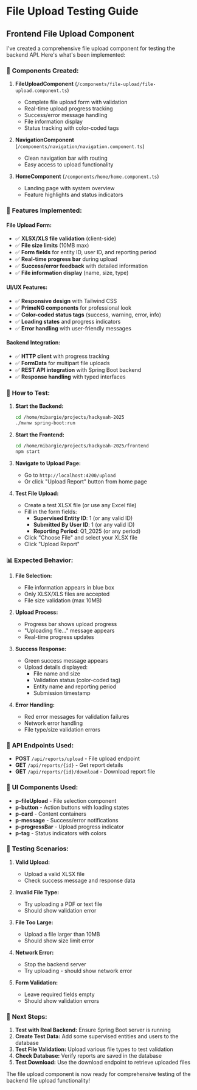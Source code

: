 # File Upload Testing Guide

## Frontend File Upload Component

I've created a comprehensive file upload component for testing the backend API. Here's what's been implemented:

### 🎯 **Components Created:**

1. **FileUploadComponent** (`/components/file-upload/file-upload.component.ts`)
   - Complete file upload form with validation
   - Real-time upload progress tracking
   - Success/error message handling
   - File information display
   - Status tracking with color-coded tags

2. **NavigationComponent** (`/components/navigation/navigation.component.ts`)
   - Clean navigation bar with routing
   - Easy access to upload functionality

3. **HomeComponent** (`/components/home/home.component.ts`)
   - Landing page with system overview
   - Feature highlights and status indicators

### 🚀 **Features Implemented:**

#### **File Upload Form:**
- ✅ **XLSX/XLS file validation** (client-side)
- ✅ **File size limits** (10MB max)
- ✅ **Form fields** for entity ID, user ID, and reporting period
- ✅ **Real-time progress bar** during upload
- ✅ **Success/error feedback** with detailed information
- ✅ **File information display** (name, size, type)

#### **UI/UX Features:**
- ✅ **Responsive design** with Tailwind CSS
- ✅ **PrimeNG components** for professional look
- ✅ **Color-coded status tags** (success, warning, error, info)
- ✅ **Loading states** and progress indicators
- ✅ **Error handling** with user-friendly messages

#### **Backend Integration:**
- ✅ **HTTP client** with progress tracking
- ✅ **FormData** for multipart file uploads
- ✅ **REST API integration** with Spring Boot backend
- ✅ **Response handling** with typed interfaces

### 🧪 **How to Test:**

1. **Start the Backend:**
   ```bash
   cd /home/mibargie/projects/hackyeah-2025
   ./mvnw spring-boot:run
   ```

2. **Start the Frontend:**
   ```bash
   cd /home/mibargie/projects/hackyeah-2025/frontend
   npm start
   ```

3. **Navigate to Upload Page:**
   - Go to `http://localhost:4200/upload`
   - Or click "Upload Report" button from home page

4. **Test File Upload:**
   - Create a test XLSX file (or use any Excel file)
   - Fill in the form fields:
     - **Supervised Entity ID**: 1 (or any valid ID)
     - **Submitted By User ID**: 1 (or any valid ID)
     - **Reporting Period**: Q1_2025 (or any period)
   - Click "Choose File" and select your XLSX file
   - Click "Upload Report"

### 📊 **Expected Behavior:**

1. **File Selection:**
   - File information appears in blue box
   - Only XLSX/XLS files are accepted
   - File size validation (max 10MB)

2. **Upload Process:**
   - Progress bar shows upload progress
   - "Uploading file..." message appears
   - Real-time progress updates

3. **Success Response:**
   - Green success message appears
   - Upload details displayed:
     - File name and size
     - Validation status (color-coded tag)
     - Entity name and reporting period
     - Submission timestamp

4. **Error Handling:**
   - Red error messages for validation failures
   - Network error handling
   - File type/size validation errors

### 🔧 **API Endpoints Used:**

- **POST** `/api/reports/upload` - File upload endpoint
- **GET** `/api/reports/{id}` - Get report details
- **GET** `/api/reports/{id}/download` - Download report file

### 🎨 **UI Components Used:**

- **p-fileUpload** - File selection component
- **p-button** - Action buttons with loading states
- **p-card** - Content containers
- **p-message** - Success/error notifications
- **p-progressBar** - Upload progress indicator
- **p-tag** - Status indicators with colors

### 🚨 **Testing Scenarios:**

1. **Valid Upload:**
   - Upload a valid XLSX file
   - Check success message and response data

2. **Invalid File Type:**
   - Try uploading a PDF or text file
   - Should show validation error

3. **File Too Large:**
   - Upload a file larger than 10MB
   - Should show size limit error

4. **Network Error:**
   - Stop the backend server
   - Try uploading - should show network error

5. **Form Validation:**
   - Leave required fields empty
   - Should show validation errors

### 📝 **Next Steps:**

1. **Test with Real Backend:** Ensure Spring Boot server is running
2. **Create Test Data:** Add some supervised entities and users to the database
3. **Test File Validation:** Upload various file types to test validation
4. **Check Database:** Verify reports are saved in the database
5. **Test Download:** Use the download endpoint to retrieve uploaded files

The file upload component is now ready for comprehensive testing of the backend file upload functionality!

